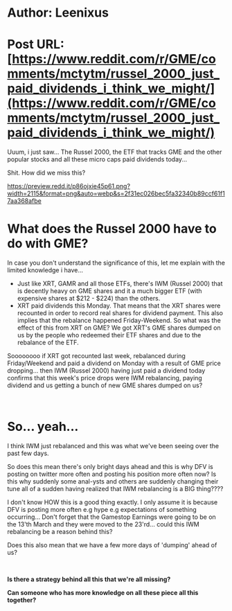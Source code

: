 # Author: Leenixus
# Post URL: [https://www.reddit.com/r/GME/comments/mctytm/russel_2000_just_paid_dividends_i_think_we_might/](https://www.reddit.com/r/GME/comments/mctytm/russel_2000_just_paid_dividends_i_think_we_might/)


Uuum, i just saw... The Russel 2000, the ETF that tracks GME and the other popular stocks and all these micro caps paid dividends today...

Shit. How did we miss this?

https://preview.redd.it/p86ojxie45p61.png?width=2115&format=png&auto=webp&s=2f31ec026bec5fa32340b89ccf61f17aa368afbe

# What does the Russel 2000 have to do with GME?

In case you don't understand the significance of this, let me explain with the limited knowledge i have...

* Just like XRT, GAMR and all those ETFs, there's IWM (Russel 2000) that is decently heavy on GME shares and it a much bigger ETF (with expensive shares at $212 - $224) than the others.
* XRT paid dividends this Monday. That means that the XRT shares were recounted in order to record real shares for dividend payment. This also implies that the rebalance happened Friday-Weekend. So what was the effect of this from XRT on GME? We got XRT's GME shares dumped on us by the people who redeemed their ETF shares and due to the rebalance of the ETF.

Soooooooo if XRT got recounted last week, rebalanced during Friday/Weekend and paid a dividend on Monday with a result of GME price dropping... then IWM (Russel 2000) having just paid a dividend today confirms that this week's price drops were IWM rebalancing, paying dividend and us getting a bunch of new GME shares dumped on us?

&#x200B;

# So... yeah...

I think IWM just rebalanced and this was what we've been seeing over the past few days.

So does this mean there's only bright days ahead and this is why DFV is posting on twitter more often and posting his position more often now? Is this why suddenly some anal-ysts and others are suddenly changing their tune all of a sudden having realized that IWM rebalancing is a BIG thing????

I don't know HOW this is a good thing exactly. I only assume it is because DFV is posting more often e.g hype e.g expectations of something occurring... Don't forget that the Gamestop Earnings were going to be on the 13'th March and they were moved to the 23'rd... could this IWM rebalancing be a reason behind this?

Does this also mean that we have a few more days of 'dumping' ahead of us?

&#x200B;

**Is there a strategy behind all this that we're all missing?**

**Can someone who has more knowledge on all these piece all this together?**